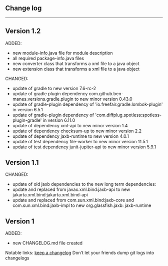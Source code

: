 ## Change log
----------------------

Version 1.2
-------------

ADDED:

- new module-info.java file for module description
- all required package-info.java files
- new converter class that transforms a xml file to a java object
- new extension class that transforms a xml file to a java object

CHANGED:

- update of gradle to new version 7.6-rc-2
- update of gradle plugin dependency com.github.ben-manes.versions.gradle.plugin to new minor version 0.43.0
- update of gradle-plugin dependency of 'io.freefair.gradle:lombok-plugin' in version 6.5.1
- update of gradle-plugin dependency of 'com.diffplug.spotless:spotless-plugin-gradle' in version 6.11.0
- update of dependency xml-api to new minor version 1.4
- update of dependency checksum-up to new minor version 2.2
- update of dependency jaxb-runtime to new version 4.0.1
- update of test dependency file-worker to new minor version 11.5.1
- update of test dependency junit-jupiter-api to new minor version 5.9.1

Version 1.1
-------------

CHANGED:

- update of old jaxb dependencies to the new long term dependencies:
- update and replaced from javax.xml.bind:jaxb-api to new jakarta.xml.bind:jakarta.xml.bind-api
- update and replaced from com.sun.xml.bind:jaxb-core and com.sun.xml.bind:jaxb-impl to new org.glassfish.jaxb:
  jaxb-runtime

Version 1
-------------

ADDED:

- new CHANGELOG.md file created

Notable links:
[keep a changelog](http://keepachangelog.com/en/1.0.0/) Don’t let your friends dump git logs into changelogs
